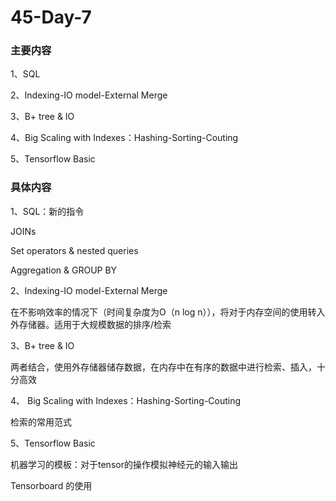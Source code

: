 # 45-Day-7

### 主要内容

1、SQL

2、Indexing-IO model-External Merge

3、B+ tree & IO

4、Big Scaling with Indexes：Hashing-Sorting-Couting

5、Tensorflow Basic



### 具体内容

1、SQL：新的指令

JOINs

Set operators & nested queries

Aggregation & GROUP BY



2、Indexing-IO model-External Merge

在不影响效率的情况下（时间复杂度为O（n log n）），将对于内存空间的使用转入外存储器。适用于大规模数据的排序/检索



3、B+ tree & IO

两者结合，使用外存储器储存数据，在内存中在有序的数据中进行检索、插入，十分高效



4、 Big Scaling with Indexes：Hashing-Sorting-Couting

检索的常用范式



5、Tensorflow Basic

机器学习的模板：对于tensor的操作模拟神经元的输入输出

Tensorboard 的使用





